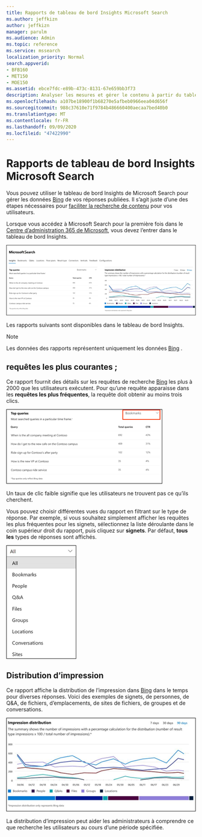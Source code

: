 ```yaml
---
title: Rapports de tableau de bord Insights Microsoft Search
ms.author: jeffkizn
author: jeffkizn
manager: parulm
ms.audience: Admin
ms.topic: reference
ms.service: mssearch
localization_priority: Normal
search.appverid:
- BFB160
- MET150
- MOE150
ms.assetid: ebce7fdc-e89b-473c-8131-67e659bb3f73
description: Analyser les mesures et gérer le contenu à partir du tableau de bord Insights dans Microsoft Search
ms.openlocfilehash: a107be18900f1b68270e5afbeb0966eea04d656f
ms.sourcegitcommit: 988c37610e71f9784b486660400aecaa7bed40b0
ms.translationtype: MT
ms.contentlocale: fr-FR
ms.lasthandoff: 09/09/2020
ms.locfileid: "47422990"
---
```

# <a name="microsoft-search-insights-dashboard-reports"></a>Rapports de tableau de bord Insights Microsoft Search

Vous pouvez utiliser le tableau de bord Insights de Microsoft Search pour gérer les données [Bing](https://Bing.com) de vos réponses publiées. Il s’agit juste d’une des étapes nécessaires pour [faciliter la recherche de contenu](make-content-easy-to-find.md) pour vos utilisateurs.

Lorsque vous accédez à Microsoft Search pour la première fois dans le [Centre d’administration 365 de Microsoft](https://admin.microsoft.com), vous devez l’entrer dans le tableau de bord Insights.

![Insights-dashboard.png](media/Insights-dashboard.png)

Les rapports suivants sont disponibles dans le tableau de bord Insights.

> [!NOTE]
> Les données des rapports représentent uniquement les données [Bing](https://Bing.com) .

## <a name="top-queries"></a>requêtes les plus courantes ;

Ce rapport fournit des détails sur les requêtes de recherche [Bing](https://Bing.com) les plus à 2000 que les utilisateurs exécutent. Pour qu’une requête apparaisse dans les **requêtes les plus fréquentes**, la requête doit obtenir au moins trois clics.

![Rapport de requêtes les plus fréquentes avec les en-têtes de tableau : requête, nombre total de requêtes et taux de clics.](media/Insights-topqueries.png)

Un taux de clic faible signifie que les utilisateurs ne trouvent pas ce qu’ils cherchent.

Vous pouvez choisir différentes vues du rapport en filtrant sur le type de réponse. Par exemple, si vous souhaitez simplement afficher les requêtes les plus fréquentes pour les signets, sélectionnez la liste déroulante dans le coin supérieur droit du rapport, puis cliquez sur **signets**. Par défaut, **tous les** types de réponses sont affichés.

![Filtrer les requêtes les plus fréquentes par signet, contacts, Q&A, les fichiers, les groupes, les emplacements, les conversations et les sites](media/Insights-topqueries-dropdown.png)

## <a name="impression-distribution"></a>Distribution d’impression

Ce rapport affiche la distribution de l’impression dans [Bing](https://Bing.com) dans le temps pour diverses réponses. Voici des exemples de signets, de personnes, de Q&A, de fichiers, d’emplacements, de sites de fichiers, de groupes et de conversations.

![Rapport impressions avec 90 jours sélectionnés comme période.](media/Insights-impressions.png)

La distribution d’impression peut aider les administrateurs à comprendre ce que recherche les utilisateurs au cours d’une période spécifiée.
